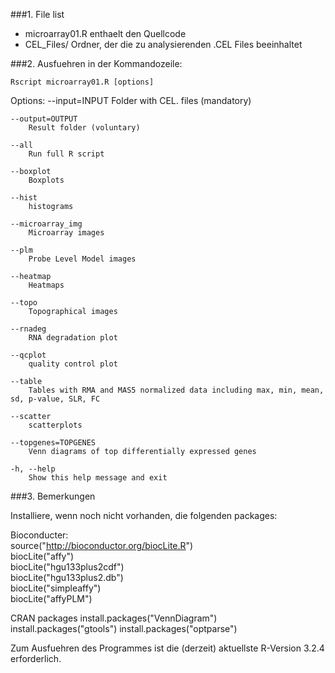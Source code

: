 
###1. File list

* microarray01.R   enthaelt den Quellcode
* CEL_Files/   Ordner, der die zu analysierenden .CEL Files beeinhaltet

###2. Ausfuehren in der Kommandozeile:  

    Rscript microarray01.R [options] 


Options:
	--input=INPUT
		Folder with CEL. files (mandatory)

	--output=OUTPUT
		Result folder (voluntary)

	--all
		Run full R script

	--boxplot
		Boxplots

	--hist
		histograms

	--microarray_img
		Microarray images

	--plm
		Probe Level Model images

	--heatmap
		Heatmaps

	--topo
		Topographical images

	--rnadeg
		RNA degradation plot

	--qcplot
		quality control plot

	--table
		Tables with RMA and MAS5 normalized data including max, min, mean, sd, p-value, SLR, FC

	--scatter
		scatterplots

	--topgenes=TOPGENES
		Venn diagrams of top differentially expressed genes

	-h, --help
		Show this help message and exit



###3. Bemerkungen

Installiere, wenn noch nicht vorhanden, die folgenden packages:

Bioconducter:  
source("http://bioconductor.org/biocLite.R")  
biocLite("affy")  
biocLite("hgu133plus2cdf")  
biocLite("hgu133plus2.db")  
biocLite("simpleaffy")  
biocLite("affyPLM")  

CRAN packages
install.packages("VennDiagram")
install.packages("gtools")
install.packages("optparse")


Zum Ausfuehren des Programmes ist die (derzeit) aktuellste R-Version 3.2.4 erforderlich.


